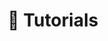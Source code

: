 ---
title: 🤝 Tutorials
url: /tutorials

# View.
#   1 = List
#   2 = Compact
#   3 = Card
view: 2

# Optional header image (relative to `static/media/` folder).
banner: 
  image: "tutoriales-header.webp"
  caption: "Imatge de [**kiquebg**](https://pixabay.com/es/users/kiquebg-5133331/) a [Pixabay](https://pixabay.com/es/)"

breadcrumbs: [""]

show_breadcrumb: false

cascade:
  show_breadcrumb: true
---